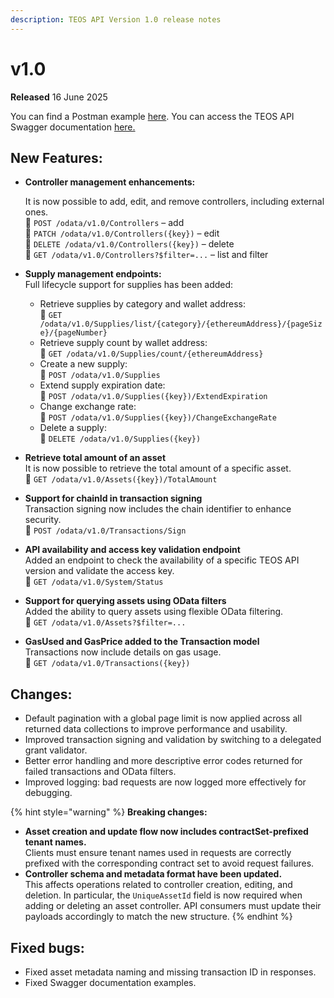 ```yaml
---
description: TEOS API Version 1.0 release notes
---
```


# v1.0

**Released** 16 June 2025&#x20;

You can find a Postman example [here](https://github.com/CoreLedger-TEOS/API). You can access the TEOS API Swagger documentation [here.](https://teosapi.coreledger.net/swagger/index.html)

## New Features:

*   **Controller management enhancements:**

    It is now possible to add, edit, and remove controllers, including external ones.\
    🔗 `POST /odata/v1.0/Controllers` – add\
    🔗 `PATCH /odata/v1.0/Controllers({key})` – edit\
    🔗 `DELETE /odata/v1.0/Controllers({key})` – delete\
    🔗 `GET /odata/v1.0/Controllers?$filter=...` – list and filter
* **Supply management endpoints:**\
  Full lifecycle support for supplies has been added:
  * Retrieve supplies by category and wallet address:\
    🔗 `GET /odata/v1.0/Supplies/list/{category}/{ethereumAddress}/{pageSize}/{pageNumber}`
  * Retrieve supply count by wallet address:\
    🔗 `GET /odata/v1.0/Supplies/count/{ethereumAddress}`
  * Create a new supply:\
    🔗 `POST /odata/v1.0/Supplies`
  * Extend supply expiration date:\
    🔗 `POST /odata/v1.0/Supplies({key})/ExtendExpiration`
  * Change exchange rate:\
    🔗 `POST /odata/v1.0/Supplies({key})/ChangeExchangeRate`
  * Delete a supply:\
    🔗 `DELETE /odata/v1.0/Supplies({key})`
* **Retrieve total amount of an asset**\
  It is now possible to retrieve the total amount of a specific asset.\
  🔗 `GET /odata/v1.0/Assets({key})/TotalAmount`
* **Support for chainId in transaction signing**\
  Transaction signing now includes the chain identifier to enhance security.\
  🔗 `POST /odata/v1.0/Transactions/Sign`
* **API availability and access key validation endpoint**\
  Added an endpoint to check the availability of a specific TEOS API version and validate the access key.\
  🔗 `GET /odata/v1.0/System/Status`
* **Support for querying assets using OData filters**\
  Added the ability to query assets using flexible OData filtering.\
  🔗 `GET /odata/v1.0/Assets?$filter=...`
* **GasUsed and GasPrice added to the Transaction model**\
  Transactions now include details on gas usage.\
  🔗 `GET /odata/v1.0/Transactions({key})`

## Changes:

* Default pagination with a global page limit is now applied across all returned data collections to improve performance and usability.
* Improved transaction signing and validation by switching to a delegated grant validator.
* Better error handling and more descriptive error codes returned for failed transactions and OData filters.
* Improved logging: bad requests are now logged more effectively for debugging.

{% hint style="warning" %}
**Breaking changes:**

* **Asset creation and update flow now includes contractSet-prefixed tenant names.**\
  Clients must ensure tenant names used in requests are correctly prefixed with the corresponding contract set to avoid request failures.
* **Controller schema and metadata format have been updated.**\
  This affects operations related to controller creation, editing, and deletion. In particular, the `UniqueAssetId` field is now required when adding or deleting an asset controller. API consumers must update their payloads accordingly to match the new structure.
{% endhint %}

## Fixed bugs:

* Fixed asset metadata naming and missing transaction ID in responses.
* Fixed Swagger documentation examples.

